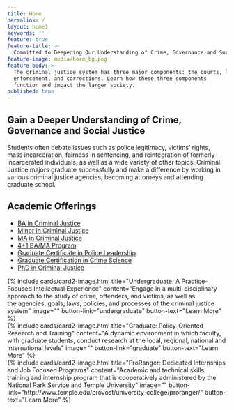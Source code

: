 ```yaml
---
title: Home
permalink: /
layout: home3
keywords: ''
feature: true
feature-title: >-
  Committed to Deepening Our Understanding of Crime, Governance and Social Justice
feature-image: media/hero_bg.png 
feature-body: >-
  The criminal justice system has three major components: the courts, law
  enforcement, and corrections. Learn how these three components
  function and impact the larger society.
published: true
---
```

## Gain a Deeper Understanding of Crime, Governance and Social Justice
Students often debate issues such as police legitimacy, victims’ rights, mass incarceration, fairness in sentencing, and reintegration of formerly incarcerated individuals, as well as a wide variety of other topics. Criminal Justice majors graduate successfully and make a difference by working in various criminal justice agencies, becoming attorneys and attending graduate school.

## Academic Offerings 
- [BA in Criminal Justice](http://bulletin.temple.edu/undergraduate/liberal-arts/criminal-justice/ba-criminal-justice/)
- [Minor in Criminal Justice](http://bulletin.temple.edu/undergraduate/liberal-arts/criminal-justice/minor-criminal-justice/)
- [MA in Criminal Justice](http://bulletin.temple.edu/graduate/scd/cla/criminal-justice-ma/)
- [4+1 BA/MA Program](http://bulletin.temple.edu/undergraduate/liberal-arts/criminal-justice/#41-ba-ma)
- [Graduate Certificate in Police Leadership](http://bulletin.temple.edu/graduate/scd/cla/police-leadership-certificate/)
- [Graduate Certification in Crime Science](http://bulletin.temple.edu/graduate/scd/cla/crime-science-certificate/)
- [PhD in Criminal Justice](http://bulletin.temple.edu/graduate/scd/cla/criminal-justice-phd/)

<div class="row row-wide">
  <div class="col m12 l4">{% include cards/card2-image.html 
    title="Undergraduate: A Practice-Focused Intellectual Experience" 
    content="Engage in a multi-disciplinary approach to the study of crime, offenders, and victims, as well as <br/>the agencies, goals, laws, policies, and processes of the criminal justice system" 
    image="" 
    button-link="undergraduate" 
    button-text="Learn More" %}
  </div>
  <div class="row row-wide">
    <div class="col m12 l4">{% include cards/card2-image.html 
      title="Graduate: Policy-Oriented Research and Training" 
      content="A dynamic environment in which faculty, with graduate students, conduct research at the local, regional, national and international levels" 
      image="" 
      button-link="graduate" 
      button-text="Learn More" %}
    </div>
    <div class="row row-wide">
      <div class="col m12 l4">{% include cards/card2-image.html 
        title="ProRanger: Dedicated Internships and Job Focused Programs" 
        content="Academic and technical skills training and internship program that is cooperatively administered by the National Park Service and Temple University" 
        image="" 
        button-link="http://www.temple.edu/provost/university-college/proranger/" 
        button-text="Learn More" %}
      </div>
</div>
